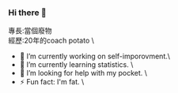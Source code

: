### Hi there 👋

專長:當個廢物  \
經歷:20年的coach potato  \

- 🔭 I’m currently working on self-imporovment.\
- 🌱 I’m currently learning statistics.   \
- 🤔 I’m looking for help with my pocket.   \
- ⚡ Fun fact: I'm fat.   \
